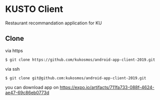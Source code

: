 # KUSTO Client
Restaurant recommandation application for KU

## Clone
via https
```
$ git clone https://github.com/kukosmos/android-app-client-2019.git
```
via ssh
```
$ git clone git@github.com:kukosmos/android-app-client-2019.git
```

you can download app on
https://expo.io/artifacts/711fa733-088f-4624-ae47-69c86eb0773d
